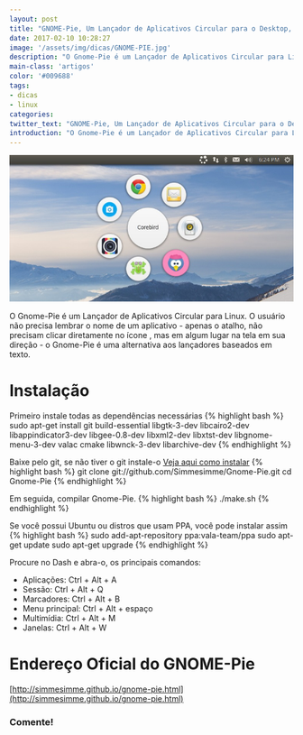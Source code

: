 ```yaml
---
layout: post
title: "GNOME-Pie, Um Lançador de Aplicativos Circular para o Desktop, Veja Como Instalar"
date: 2017-02-10 10:28:27
image: '/assets/img/dicas/GNOME-PIE.jpg'
description: "O Gnome-Pie é um Lançador de Aplicativos Circular para Linux."
main-class: 'artigos'
color: '#009688'
tags:
- dicas
- linux
categories:
twitter_text: "GNOME-Pie, Um Lançador de Aplicativos Circular para o Desktop, Veja Como Instalar"
introduction: "O Gnome-Pie é um Lançador de Aplicativos Circular para Linux."
---
```


![Gnome Pie Blog Linux](/assets/img/dicas/GNOME-PIE.jpg "Gnome Pie")

O Gnome-Pie é um Lançador de Aplicativos Circular para Linux. O usuário não precisa lembrar o nome de um aplicativo - apenas o atalho, não precisam clicar diretamente no ícone , mas em algum lugar na tela em sua direção - o Gnome-Pie é uma alternativa aos lançadores baseados em texto.

# Instalação

Primeiro instale todas as dependências necessárias
{% highlight bash %}
sudo apt-get install git build-essential libgtk-3-dev libcairo2-dev libappindicator3-dev libgee-0.8-dev libxml2-dev libxtst-dev libgnome-menu-3-dev valac cmake libwnck-3-dev libarchive-dev
{% endhighlight %}

Baixe pelo git, se não tiver o git instale-o [Veja aqui como instalar](http://www.terminalroot.com.br/git)
{% highlight bash %}
git clone git://github.com/Simmesimme/Gnome-Pie.git cd Gnome-Pie 
{% endhighlight %}

Em seguida, compilar Gnome-Pie.
{% highlight bash %}
./make.sh 
{% endhighlight %}

Se você possui Ubuntu ou distros que usam PPA, você pode instalar assim
{% highlight bash %}
sudo add-apt-repository ppa:vala-team/ppa sudo apt-get update sudo apt-get upgrade
{% endhighlight %}

Procure no Dash e abra-o, os principais comandos:

* Aplicações: Ctrl + Alt + A
* Sessão: Ctrl + Alt + Q
* Marcadores: Ctrl + Alt + B
* Menu principal: Ctrl + Alt + espaço
* Multimídia: Ctrl + Alt + M
* Janelas: Ctrl + Alt + W

# Endereço Oficial do GNOME-Pie
[http://simmesimme.github.io/gnome-pie.html](http://simmesimme.github.io/gnome-pie.html)

### Comente!
